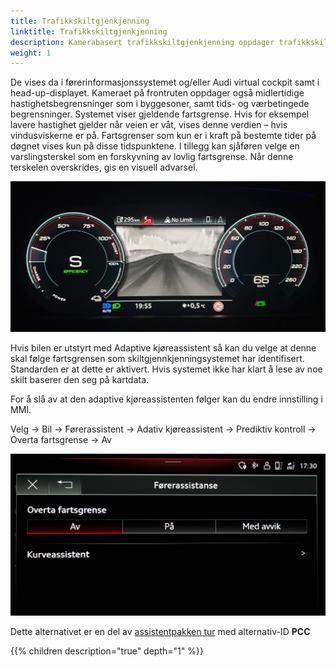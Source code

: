 ```yaml
---
title: Trafikkskiltgjenkjenning 
linktitle: Trafikkskiltgjenkjenning
description: Kamerabasert trafikkskiltgjenkjenning oppdager trafikkskilt som fartsgrenseskilt (inkludert digitale skilt), ingen passeringssoner, adgangsbegrensningsskilt og andre hjelpeskilt, og den viser dem til sjåføren i grafisk form.
weight: 1
---
```


De vises da i førerinformasjonssystemet og/eller Audi virtual cockpit samt i head-up-displayet. Kameraet på frontruten oppdager også midlertidige hastighetsbegrensninger som i byggesoner, samt tids- og værbetingede begrensninger. Systemet viser gjeldende fartsgrense. Hvis for eksempel lavere hastighet gjelder når veien er våt, vises denne verdien – hvis vindusviskerne er på. Fartsgrenser som kun er i kraft på bestemte tider på døgnet vises kun på disse tidspunktene. I tillegg kan sjåføren velge en varslingsterskel som en forskyvning av lovlig fartsgrense. Når denne terskelen overskrides, gis en visuell advarsel.

![Virtual cockpit](virtualcockpit.jpg "Trafikkskiltinformasjon i virtuell cockpit")

Hvis bilen er utstyrt med Adaptive kjøreassistent så kan du velge at denne skal følge fartsgrensen som skiltgjennkjenningsystemet har identifisert. Standarden er at dette er aktivert. Hvis systemet ikke har klart å lese av noe skilt baserer den seg på kartdata. 

For å slå av at den adaptive kjøreassistenten følger kan du endre innstilling i MMI. 

Velg -> Bil -> Førerassistent -> Adativ kjøreassistent -> Prediktiv kontroll -> Overta fartsgrense -> Av

![Overta fartsgrense](speedovertakenb.jpg "Overta fartsgrense kan slås av")

Dette alternativet er en del av [assistentpakken tur](../../../optionguide/list/#assistentsystemer) med alternativ-ID **PCC**

{{% children description="true" depth="1" %}}

